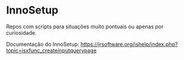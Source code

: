 # InnoSetup
Repos com scripts para situações muito pontuais ou apenas por curiosidade.

Documentação do InnoSetup:
https://jrsoftware.org/ishelp/index.php?topic=isxfunc_createinputquerypage
